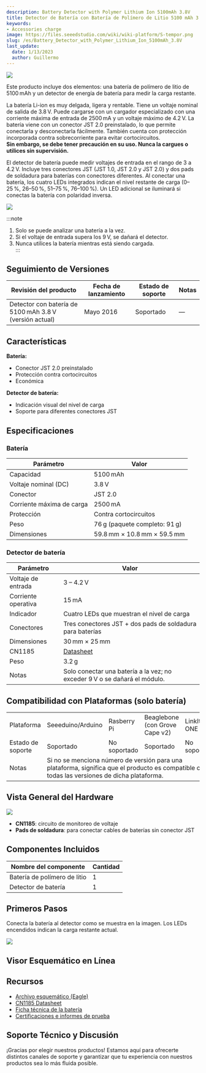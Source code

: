 ```yaml
---
description: Battery Detector with Polymer Lithium Ion 5100mAh 3.8V
title: Detector de Batería con Batería de Polímero de Litio 5100 mAh 3.8 V
keywords:
- Accessories charge
image: https://files.seeedstudio.com/wiki/wiki-platform/S-tempor.png
slug: /es/Battery_Detector_with_Polymer_Lithium_Ion_5100mAh_3.8V
last_update:
  date: 1/13/2023
  author: Guillermo
---
```



![](https://files.seeedstudio.com/wiki/Battery_Detector_with_Polymer_Lithium_Ion_5100mAh_3.8V/img/Battery_Detector_with_Polymer_Lithium_Ion_5100mAh_3.8V_700_s.jpg)

Este producto incluye dos elementos: una batería de polímero de litio de 5100 mAh y un detector de energía de batería para medir la carga restante.

La batería Li-ion es muy delgada, ligera y rentable. Tiene un voltaje nominal de salida de 3.8 V. Puede cargarse con un cargador especializado con una corriente máxima de entrada de 2500 mA y un voltaje máximo de 4.2 V. La batería viene con un conector JST 2.0 preinstalado, lo que permite conectarla y desconectarla fácilmente. También cuenta con protección incorporada contra sobrecorriente para evitar cortocircuitos.  
**Sin embargo, se debe tener precaución en su uso. Nunca la cargues o utilices sin supervisión.**

El detector de batería puede medir voltajes de entrada en el rango de 3 a 4.2 V. Incluye tres conectores JST (JST 1.0, JST 2.0 y JST 2.0) y dos pads de soldadura para baterías con conectores diferentes. Al conectar una batería, los cuatro LEDs integrados indican el nivel restante de carga (0–25 %, 26–50 %, 51–75 %, 76–100 %). Un LED adicional se iluminará si conectas la batería con polaridad inversa.

[![](https://files.seeedstudio.com/wiki/common/Get_One_Now_Banner.png)](https://www.seeedstudio.com/Battery-Detector-with-Polymer-Lithium-Ion-5100mAh-38V-p-2647.html)

:::note
1. Solo se puede analizar una batería a la vez.  
2. Si el voltaje de entrada supera los 9 V, se dañará el detector.  
3. Nunca utilices la batería mientras está siendo cargada.  
:::


Seguimiento de Versiones
----------------

| Revisión del producto                                              | Fecha de lanzamiento | Estado de soporte | Notas |
|--------------------------------------------------------------------|----------------------|-------------------|-------|
| Detector con batería de 5100 mAh 3.8 V (versión actual)            | Mayo 2016            | Soportado         | —     |

Características
--------

**Batería:**
- Conector JST 2.0 preinstalado  
- Protección contra cortocircuitos  
- Económica

**Detector de batería:**
- Indicación visual del nivel de carga  
- Soporte para diferentes conectores JST

Especificaciones
--------------

### Batería

| Parámetro                    | Valor                                      |
|-----------------------------|---------------------------------------------|
| Capacidad                   | 5100 mAh                                    |
| Voltaje nominal (DC)        | 3.8 V                                       |
| Conector                    | JST 2.0                                     |
| Corriente máxima de carga   | 2500 mA                                     |
| Protección                  | Contra cortocircuitos                       |
| Peso                        | 76 g (paquete completo: 91 g)               |
| Dimensiones                 | 59.8 mm × 10.8 mm × 59.5 mm                 |

### Detector de batería

| Parámetro           | Valor                                                                                     |
|---------------------|-------------------------------------------------------------------------------------------|
| Voltaje de entrada  | 3 – 4.2 V                                                                                 |
| Corriente operativa | 15 mA                                                                                     |
| Indicador           | Cuatro LEDs que muestran el nivel de carga                                               |
| Conectores          | Tres conectores JST + dos pads de soldadura para baterías                                |
| Dimensiones         | 30 mm × 25 mm                                                                             |
| CN1185              | [Datasheet](https://files.seeedstudio.com/wiki/Battery_Detector_with_Polymer_Lithium_Ion_5100mAh_3.8V/res/CN1185_Datasheet.pdf) |
| Peso                | 3.2 g                                                                                     |
| Notas               | Solo conectar una batería a la vez; no exceder 9 V o se dañará el módulo.                |

Compatibilidad con Plataformas (solo batería)
------------------------

<table>
<tr>
<td>
Plataforma
</td>
<td>
Seeeduino/Arduino
</td>
<td>
Rasberry Pi
</td>
<td>
Beaglebone (con Grove Cape v2)
</td>
<td>
LinkIt ONE
</td>
</tr>
<tr>
<td>
Estado de soporte
</td>
<td>
Soportado
</td>
<td>
No soportado
</td>
<td>
Soportado
</td>
<td>
No soportado
</td>
</tr>
<tr>
<td>
Notas
</td>
<td colspan="5">
Si no se menciona número de versión para una plataforma, significa que el producto es compatible con todas las versiones de dicha plataforma.
</td>
</tr>
</table>

Vista General del Hardware
-----------------

![](https://files.seeedstudio.com/wiki/Battery_Detector_with_Polymer_Lithium_Ion_5100mAh_3.8V/img/Battery_kit-3.7V_520mAh_Battery_power_detector_components_description_1200_s.jpg)

- **CN1185**: circuito de monitoreo de voltaje  
- **Pads de soldadura**: para conectar cables de baterías sin conector JST

## Componentes Incluidos

| Nombre del componente      | Cantidad |
|---------------------------|----------|
| Batería de polímero de litio  | 1        |
| Detector de batería           | 1        |

Primeros Pasos
---------------

Conecta la batería al detector como se muestra en la imagen. Los LEDs encendidos indican la carga restante actual.

![](https://files.seeedstudio.com/wiki/Battery_Detector_with_Polymer_Lithium_Ion_5100mAh_3.8V/img/Battery_Detector_with_Polymer_Lithium_Ion_5100mAh_3.8V_700_s.jpg)

<!-- \[\[|600px|none|Front view \]\] -->

## Visor Esquemático en Línea

<div className="altium-ecad-viewer" data-project-src="https://files.seeedstudio.com/wiki/Battery_Detector_with_Polymer_Lithium_Ion_5100mAh_3.8V/res/110060467_Battery_Detector_with_Polymer_Lithium_Ion_5100mAh_3.8V_Battery_Power_Detector.zip" style={{borderRadius: '0px 0px 4px 4px', height: 500, borderStyle: 'solid', borderWidth: 1, borderColor: 'rgb(241, 241, 241)', overflow: 'hidden', maxWidth: 1280, maxHeight: 700, boxSizing: 'border-box'}}>
</div>

Recursos
---------

- [Archivo esquemático (Eagle)](https://files.seeedstudio.com/wiki/Battery_Detector_with_Polymer_Lithium_Ion_5100mAh_3.8V/res/110060467_Battery_Detector_with_Polymer_Lithium_Ion_5100mAh_3.8V_Battery_Power_Detector.zip)  
- [CN1185 Datasheet](https://files.seeedstudio.com/wiki/Battery_Detector_with_Polymer_Lithium_Ion_5100mAh_3.8V/res/CN1185_Datasheet.pdf)  
- [Ficha técnica de la batería](https://files.seeedstudio.com/wiki/Battery_Detector_with_Polymer_Lithium_Ion_5100mAh_3.8V/res/Battery_Detector_with_Polymer_Lithium_Ion_5100mAh_3.8V_Battery_Datasheet.pdf)  
- [Certificaciones e informes de prueba](https://files.seeedstudio.com/wiki/Battery_Detector_with_Polymer_Lithium_Ion_5100mAh_3.8V/res/Certifications_and_Test_Report.zip)

<!-- This Markdown file was created from https://www.seeedstudio.com/wiki/Battery_Detector_with_Polymer_Lithium_Ion_5100mAh_3.8V -->

## Soporte Técnico y Discusión

¡Gracias por elegir nuestros productos! Estamos aquí para ofrecerte distintos canales de soporte y garantizar que tu experiencia con nuestros productos sea lo más fluida posible.

<div class="button_tech_support_container">
<a href="https://forum.seeedstudio.com/" class="button_forum"></a> 
<a href="https://www.seeedstudio.com/contacts" class="button_email"></a>
</div>

<div class="button_tech_support_container">
<a href="https://discord.gg/eWkprNDMU7" class="button_discord"></a> 
<a href="https://github.com/Seeed-Studio/wiki-documents/discussions/69" class="button_discussion"></a>
</div>
